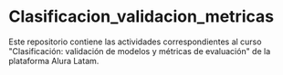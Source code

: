 # Clasificacion_validacion_metricas
Este repositorio contiene las actividades correspondientes al curso "Clasificación: validación de modelos y métricas de evaluación" de la plataforma Alura Latam.
